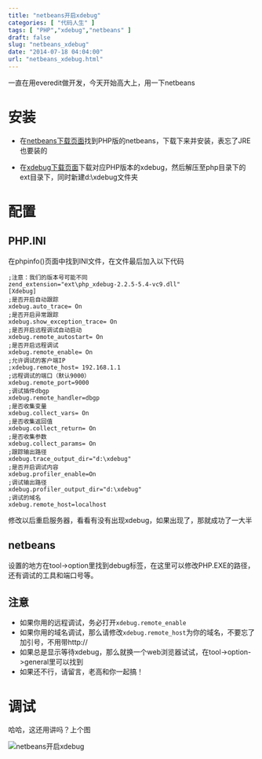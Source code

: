 ```yaml
---
title: "netbeans开启xdebug"
categories: [ "代码人生" ]
tags: [ "PHP","xdebug","netbeans" ]
draft: false
slug: "netbeans_xdebug"
date: "2014-07-18 04:04:00"
url: "netbeans_xdebug.html"
---
```


一直在用everedit做开发，今天开始高大上，用一下netbeans

# 安装

 - 在[netbeans下载页面][1]找到PHP版的netbeans，下载下来并安装，表忘了JRE也要装的

 - 在[xdebug下载页面][2]下载对应PHP版本的xdebug，然后解压至php目录下的ext目录下，同时新建d:\xdebug文件夹

# 配置

## PHP.INI

在phpinfo()页面中找到INI文件，在文件最后加入以下代码
    
    ;注意：我们的版本号可能不同
    zend_extension="ext\php_xdebug-2.2.5-5.4-vc9.dll" 
    [Xdebug]
    ;是否开启自动跟踪
    xdebug.auto_trace= On
    ;是否开启异常跟踪
    xdebug.show_exception_trace= On
    ;是否开启远程调试自动启动
    xdebug.remote_autostart= On
    ;是否开启远程调试
    xdebug.remote_enable= On
    ;允许调试的客户端IP
    ;xdebug.remote_host= 192.168.1.1
    ;远程调试的端口（默认9000）
    xdebug.remote_port=9000
    ;调试插件dbgp
    xdebug.remote_handler=dbgp
    ;是否收集变量
    xdebug.collect_vars= On
    ;是否收集返回值
    xdebug.collect_return= On
    ;是否收集参数
    xdebug.collect_params= On
    ;跟踪输出路径
    xdebug.trace_output_dir="d:\xdebug"
    ;是否开启调试内容
    xdebug.profiler_enable=On
    ;调试输出路径
    xdebug.profiler_output_dir="d:\xdebug"
    ;调试的域名
    xdebug.remote_host=localhost

修改以后重启服务器，看看有没有出现xdebug，如果出现了，那就成功了一大半

## netbeans

设置的地方在tool->option里找到debug标签，在这里可以修改PHP.EXE的路径，还有调试的工具和端口号等。

## 注意

 - 如果你用的远程调试，务必打开`xdebug.remote_enable`
 - 如果你用的域名调试，那么请修改`xdebug.remote_host`为你的域名，不要忘了加引号，不用带http://
 - 如果总是显示等待xdebug，那么就换一个web浏览器试试，在tool->option->general里可以找到
 - 如果还不行，请留言，老高和你一起搞！

# 调试

哈哈，这还用讲吗？上个图

![netbeans开启xdebug][3]


  [1]: https://netbeans.org/downloads/index.html
  [2]: http://www.xdebug.org/download.php
  [3]: https://blog.phpgao.com/usr/uploads/2014/07/2952762931.jpg